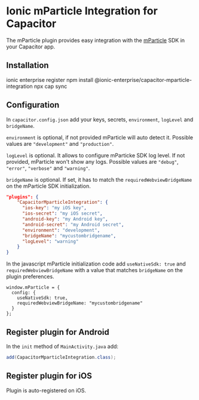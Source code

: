 # Ionic mParticle Integration for Capacitor

The mParticle plugin provides easy integration with the [mParticle](https://www.mparticle.com/) SDK in your Capacitor app.

## Installation

<command-line> <command-prompt>ionic enterprise register</command-prompt> <command-prompt>npm install @ionic-enterprise/capacitor-mparticle-integration</command-prompt> <command-prompt>npx cap sync</command-prompt> </command-line>

## Configuration

In `capacitor.config.json` add your keys, secrets, `environment`, `logLevel` and `bridgeName`.

`environment` is optional, if not provided mParticle will auto detect it. Possible values are `"development"` and `"production"`.

`logLevel` is optional. It allows to configure mParticke SDK log level. If not provided, mParticle won't show any logs. Possible values are `"debug"`, `"error"`, `"verbose"` and `"warning"`.

`bridgeName` is optional. If set, it has to match the `requiredWebviewBridgeName` on the mParticle SDK initialization.

```json
"plugins": {
    "CapacitorMparticleIntegration": {
      "ios-key": "my iOS key",
      "ios-secret": "my iOS secret",
      "android-key": "my Android key",
      "android-secret": "my Android secret",
      "environment": "development",
      "bridgeName": "mycustombridgename",
      "logLevel": "warning"
    }
}
```

In the javascript mParticle initialization code add `useNativeSdk: true` and `requiredWebviewBridgeName` with a value that matches `bridgeName` on the plugin preferences.

    window.mParticle = {
      config: {
        useNativeSdk: true,
        requiredWebviewBridgeName: "mycustombridgename"
      }
    };
    

## Register plugin for Android

In the `init` method of `MainActivity.java` add:

```java
add(CapacitorMparticleIntegration.class);
```

## Register plugin for iOS

Plugin is auto-registered on iOS.